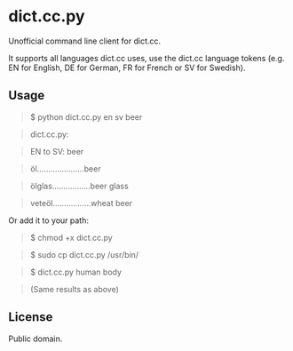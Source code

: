 dict.cc.py
=========

Unofficial command line client for dict.cc. 

It supports all languages dict.cc uses, use the dict.cc language tokens (e.g. EN for English, DE for German, FR for French or SV for Swedish).

Usage
-----


> $ python dict.cc.py en sv beer

> dict.cc.py:

> EN to SV: beer 

> öl.....................beer

> ölglas.................beer glass

> veteöl.................wheat beer

Or add it to your path:

> $ chmod +x dict.cc.py

> $ sudo cp dict.cc.py /usr/bin/

> $ dict.cc.py human body

> (Same results as above)

License
-------

Public domain.